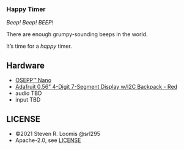 ### Happy Timer

_Beep! Beep! BEEP!_

There are enough grumpy-sounding beeps in the world.

It’s time for a _happy_ timer.

## Hardware

- [OSEPP™ Nano](https://www.osepp.com/electronic-modules/microcontroller-boards/102-osepp-nano)
- [Adafruit 0.56" 4-Digit 7-Segment Display w/I2C Backpack - Red
](https://www.adafruit.com/product/878)
- audio TBD
- input TBD

## LICENSE

- ©2021 Steven R. Loomis @srl295
- Apache-2.0, see [LICENSE](./LICENSE)

